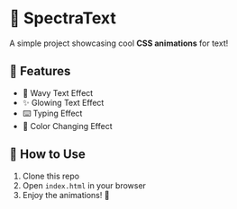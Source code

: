 # 🎨 SpectraText

A simple project showcasing cool **CSS animations** for text!  

## 🚀 Features
- 🌊 Wavy Text Effect  
- ✨ Glowing Text Effect  
- ⌨️ Typing Effect  
- 🌈 Color Changing Effect  

## 📂 How to Use  
1. Clone this repo  
2. Open `index.html` in your browser  
3. Enjoy the animations! 🎉  
 
